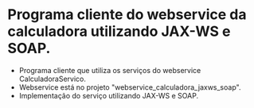 # Programa cliente do webservice da calculadora utilizando JAX-WS e SOAP.

- Programa cliente que utiliza os serviços do webservice CalculadoraServico.
- Webservice está no projeto "webservice_calculadora_jaxws_soap".
- Implementação do serviço utilizando JAX-WS e SOAP.